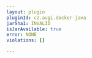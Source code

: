 ```yaml
---
layout: plugin
pluginId: cz.augi.docker-java
jarSha1: INVALID
isJarAvailable: true
error: NONE
violations: []

---
```

